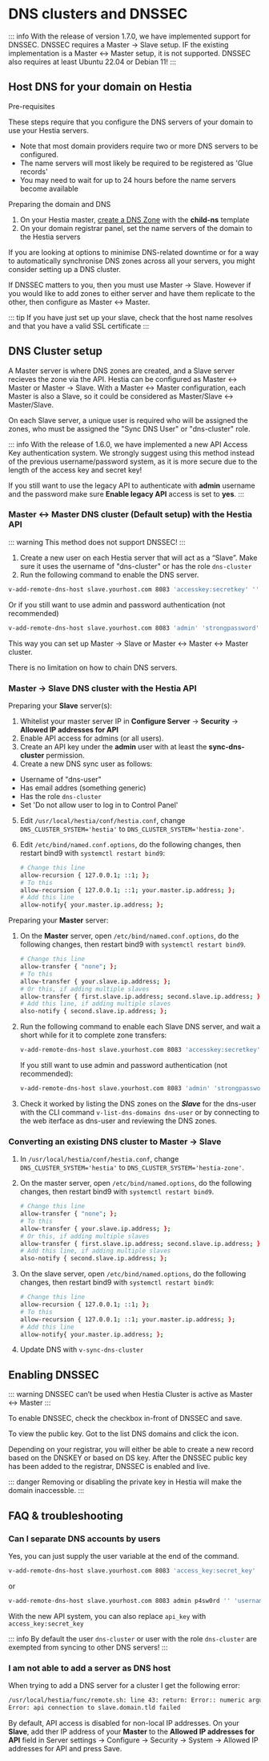 # DNS clusters and DNSSEC

::: info
With the release of version 1.7.0, we have implemented support for DNSSEC. DNSSEC requires a Master -> Slave setup. IF the existing implementation is a Master <-> Master setup, it is not supported. DNSSEC also requires at least Ubuntu 22.04 or Debian 11!
:::

## Host DNS for your domain on Hestia

Pre-requisites

These steps require that you configure the DNS servers of your domain to use your Hestia servers.

- Note that most domain providers require two or more DNS servers to be configured.
- The name servers will most likely be required to be registered as 'Glue records'
- You may need to wait for up to 24 hours before the name servers become available

Preparing the domain and DNS

1. On your Hestia master, [create a DNS Zone](../user-guide/dns.md#adding-a-dns-zone) with the **child-ns** template
2. On your domain registrar panel, set the name servers of the domain to the Hestia servers

If you are looking at options to minimise DNS-related downtime or for a way to automatically synchronise DNS zones across all your servers, you might consider setting up a DNS cluster.

If DNSSEC matters to you, then you must use Master -> Slave. However if you would like to add zones to either server and have them replicate to the other, then configure as Master <-> Master.

::: tip
If you have just set up your slave, check that the host name resolves and that you have a valid SSL certificate
:::


## DNS Cluster setup

A Master server is where DNS zones are created, and a Slave server recieves the zone via the API. Hestia can be configured as Master <-> Master or Master -> Slave. With a Master <-> Master configuration, each Master is also a Slave, so it could be considered as Master/Slave <-> Master/Slave.

On each Slave server, a unique user is required who will be assigned the zones, who must be assigned the "Sync DNS User" or "dns-cluster" role.

::: info
With the release of 1.6.0, we have implemented a new API Access Key authentication system. We strongly suggest using this method instead of the previous username/password system, as it is more secure due to the length of the access key and secret key!

If you still want to use the legacy API to authenticate with **admin** username and the password make sure **Enable legacy API** access is set to **yes**.
:::

### Master <-> Master DNS cluster (Default setup) with the Hestia API 

::: warning
This method does not support DNSSEC!
:::

1. Create a new user on each Hestia server that will act as a “Slave”. Make sure it uses the username of "dns-cluster" or has the role `dns-cluster`
2. Run the following command to enable the DNS server.

```bash
v-add-remote-dns-host slave.yourhost.com 8083 'accesskey:secretkey' '' 'api' 'username'
```

Or if you still want to use admin and password authentication (not recommended)

```bash
v-add-remote-dns-host slave.yourhost.com 8083 'admin' 'strongpassword' 'api' 'username'
```

This way you can set up Master -> Slave or Master <-> Master <-> Master cluster.

There is no limitation on how to chain DNS servers.

### Master -> Slave DNS cluster with the Hestia API 

Preparing your **Slave** server(s):

1. Whitelist your master server IP in **Configure Server** -> **Security** -> **Allowed IP addresses for API**
2. Enable API access for admins (or all users).
3. Create an API key under the **admin** user with at least the **sync-dns-cluster** permission.
4. Create a new DNS sync user as follows:
-  Username of "dns-user"
-  Has email addres (something generic)
-  Has the role `dns-cluster`
- Set 'Do not allow user to log in to Control Panel'
5. Edit `/usr/local/hestia/conf/hestia.conf`, change `DNS_CLUSTER_SYSTEM='hestia'` to `DNS_CLUSTER_SYSTEM='hestia-zone'`.
6. Edit `/etc/bind/named.conf.options`, do the following changes, then restart bind9 with `systemctl restart bind9`:

   ```bash
   # Change this line
   allow-recursion { 127.0.0.1; ::1; };
   # To this
   allow-recursion { 127.0.0.1; ::1; your.master.ip.address; };
   # Add this line
   allow-notify{ your.master.ip.address; };
   ```

Preparing your **Master** server:

1. On the **Master** server, open `/etc/bind/named.conf.options`, do the following changes, then restart bind9 with `systemctl restart bind9`.

   ```bash
   # Change this line
   allow-transfer { "none"; };
   # To this
   allow-transfer { your.slave.ip.address; };
   # Or this, if adding multiple slaves
   allow-transfer { first.slave.ip.address; second.slave.ip.address; };
   # Add this line, if adding multiple slaves
   also-notify { second.slave.ip.address; };
   ```
2. Run the following command to enable each Slave DNS server, and wait a short while for it to complete zone transfers:

   ```bash
   v-add-remote-dns-host slave.yourhost.com 8083 'accesskey:secretkey' '' 'api' 'user-name'
   ```

   If you still want to use admin and password authentication (not recommended):

   ```bash
   v-add-remote-dns-host slave.yourhost.com 8083 'admin' 'strongpassword' 'api' 'user-name'
   ```

6. Check it worked by listing the DNS zones on the ***Slave*** for the dns-user with the CLI command ``v-list-dns-domains dns-user`` or by connecting to the web iterface as dns-user and reviewing the DNS zones.

### Converting an existing DNS cluster to Master -> Slave

1. In `/usr/local/hestia/conf/hestia.conf`, change `DNS_CLUSTER_SYSTEM='hestia'` to `DNS_CLUSTER_SYSTEM='hestia-zone'`.
2. On the master server, open `/etc/bind/named.options`, do the following changes, then restart bind9 with `systemctl restart bind9`.

   ```bash
   # Change this line
   allow-transfer { "none"; };
   # To this
   allow-transfer { your.slave.ip.address; };
   # Or this, if adding multiple slaves
   allow-transfer { first.slave.ip.address; second.slave.ip.address; };
   # Add this line, if adding multiple slaves
   also-notify { second.slave.ip.address; };
   ```

3. On the slave server, open `/etc/bind/named.options`, do the following changes, then restart bind9 with `systemctl restart bind9`:

   ```bash
   # Change this line
   allow-recursion { 127.0.0.1; ::1; };
   # To this
   allow-recursion { 127.0.0.1; ::1; your.master.ip.address; };
   # Add this line
   allow-notify{ your.master.ip.address; };
   ```

4. Update DNS with `v-sync-dns-cluster`

## Enabling DNSSEC

::: warning
DNSSEC can’t be used when Hestia Cluster is active as Master <-> Master
:::

To enable DNSSEC, check the checkbox in-front of DNSSEC and save.

To view the public key. Got to the list DNS domains and click the <i class="fas fas-key"></i> icon.

Depending on your registrar, you will either be able to create a new record based on the DNSKEY or based on DS key. After the DNSSEC public key has been added to the registrar, DNSSEC is enabled and live.

::: danger
Removing or disabling the private key in Hestia will make the domain inaccessble.
:::

## FAQ & troubleshooting

### Can I separate DNS accounts by users

Yes, you can just supply the user variable at the end of the command.

````bash
v-add-remote-dns-host slave.yourhost.com 8083 'access_key:secret_key' '' '' 'username'```
````

or

```bash
v-add-remote-dns-host slave.yourhost.com 8083 admin p4sw0rd '' 'username'
```

With the new API system, you can also replace `api_key` with `access_key:secret_key`

::: info
By default the user `dns-cluster` or user with the role `dns-cluster` are exempted from syncing to other DNS servers!
:::

### I am not able to add a server as DNS host

When trying to add a DNS server for a cluster I get the following error:

```bash
/usr/local/hestia/func/remote.sh: line 43: return: Error:: numeric argument required
Error: api connection to slave.domain.tld failed
```

By default, API access is disabled for non-local IP addresses. On your **Slave**, add ther IP address of your **Master** to the **Allowed IP addresses for API** field in Server settings -> Configure -> Security -> System -> Allowed IP addresses for API and press Save.
